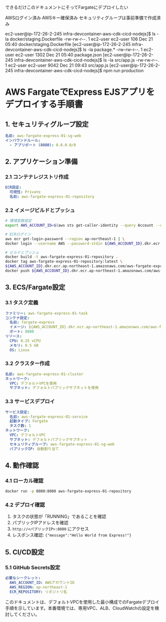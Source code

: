 できるだけこのドキュメントにそってFargateにデプロイしたい

AWSログイン済み
AWSキー確保済み
セキュリティグループは事前準備で作成済み

ec2-user@ip-172-26-2-245 infra-devcontainer-aws-cdk-cicd-nodejs]$ ls -la docker/staging.Dockerfile 
-rw-rw-r--. 1 ec2-user ec2-user 106 Dec 21 05:40 docker/staging.Dockerfile
[ec2-user@ip-172-26-2-245 infra-devcontainer-aws-cdk-cicd-nodejs]$ ls -la package.*
-rw-rw-r--. 1 ec2-user ec2-user 1302 Dec 21 05:40 package.json
[ec2-user@ip-172-26-2-245 infra-devcontainer-aws-cdk-cicd-nodejs]$ ls -la src/app.js 
-rw-rw-r--. 1 ec2-user ec2-user 9042 Dec 21 09:43 src/app.js
[ec2-user@ip-172-26-2-245 infra-devcontainer-aws-cdk-cicd-nodejs]$ npm run production


# AWS FargateでExpress EJSアプリをデプロイする手順書

## 1. セキュリティグループ設定
```yaml
名前: aws-fargate-express-01-sg-web
インバウンドルール:
  - アプリポート (8080): 0.0.0.0/0
```

## 2. アプリケーション準備

### 2.1 コンテナレジストリ作成
```yaml
ECR設定:
  可視性: Private
  名前: aws-fargate-express-01-repository
```

### 2.2 イメージビルドとプッシュ
```bash
# 環境変数設定
export AWS_ACCOUNT_ID=$(aws sts get-caller-identity --query Account --output text)

# ECRログイン
aws ecr get-login-password --region ap-northeast-1 | \
docker login --username AWS --password-stdin ${AWS_ACCOUNT_ID}.dkr.ecr.ap-northeast-1.amazonaws.com

# ビルドとプッシュ
docker build -t aws-fargate-express-01-repository .
docker tag aws-fargate-express-01-repository:latest \
${AWS_ACCOUNT_ID}.dkr.ecr.ap-northeast-1.amazonaws.com/aws-fargate-express-01-repository:latest
docker push ${AWS_ACCOUNT_ID}.dkr.ecr.ap-northeast-1.amazonaws.com/aws-fargate-express-01-repository:latest
```

## 3. ECS/Fargate設定

### 3.1 タスク定義
```yaml
ファミリー: aws-fargate-express-01-task
コンテナ設定:
  名前: fargate-express
  イメージ: ${AWS_ACCOUNT_ID}.dkr.ecr.ap-northeast-1.amazonaws.com/aws-fargate-express-01-repository:latest
  ポート: 8080
リソース:
  CPU: 0.25 vCPU
  メモリ: 0.5 GB
  OS: Linux
```

### 3.2 クラスター作成
```yaml
名前: aws-fargate-express-01-cluster
ネットワーク:
  VPC: デフォルトVPCを使用
  サブネット: デフォルトパブリックサブネットを使用
```

### 3.3 サービスデプロイ
```yaml
サービス設定:
  名前: aws-fargate-express-01-service
  起動タイプ: Fargate
  タスク数: 1
ネットワーク:
  VPC: デフォルトVPC
  サブネット: デフォルトパブリックサブネット
  セキュリティグループ: aws-fargate-express-01-sg-web
  パブリックIP: 自動割り当て
```

## 4. 動作確認

### 4.1 ローカル確認
```bash
docker run -p 8080:8080 aws-fargate-express-01-repository
```

### 4.2 デプロイ確認
1. タスクの状態が「RUNNING」であることを確認
2. パブリックIPアドレスを確認
3. `http://<パブリックIP>:8080` にアクセス
4. レスポンス確認: `{"message":"Hello World from Express!"}`

## 5. CI/CD設定

### 5.1 GitHub Secrets設定
```yaml
必要なシークレット:
  AWS_ACCOUNT_ID: AWSアカウントID
  AWS_REGION: ap-northeast-1
  ECR_REPOSITORY: リポジトリ名
```

このドキュメントは、デフォルトVPCを使用した最小構成でのFargateデプロイ手順を示しています。本番環境では、専用VPC、ALB、CloudWatchの設定を検討してください。
